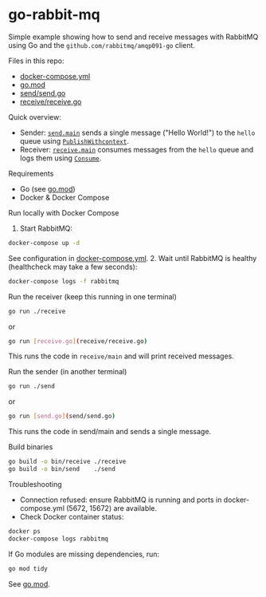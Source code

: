 # go-rabbit-mq

Simple example showing how to send and receive messages with RabbitMQ using Go and the `github.com/rabbitmq/amqp091-go` client.

Files in this repo:
- [docker-compose.yml](docker-compose.yml)
- [go.mod](go.mod)
- [send/send.go](send/send.go)
- [receive/receive.go](receive/receive.go)

Quick overview:
- Sender: [`send.main`](send/send.go) sends a single message ("Hello World!") to the `hello` queue using [`PublishWithcontext`](send/send.go).
- Receiver: [`receive.main`](receive/receive.go) consumes messages from the `hello` queue and logs them using [`Consume`](receive/receive.go).

Requirements
- Go (see [go.mod](go.mod))
- Docker & Docker Compose

Run locally with Docker Compose
1. Start RabbitMQ:
```sh
docker-compose up -d
```
See configuration in [docker-compose.yml](docker-compose.yml).
2. Wait until RabbitMQ is healthy (healthcheck may take a few seconds):
```sh
docker-compose logs -f rabbitmq
```
Run the receiver (keep this running in one terminal)
```sh
go run ./receive
```
or
```sh
go run [receive.go](receive/receive.go)
```
This runs the code in `receive/main` and will print received messages.

Run the sender (in another terminal)
```sh
go run ./send
```
or
```sh
go run [send.go](send/send.go)
```
This runs the code in send/main and sends a single message.

Build binaries
```sh
go build -o bin/receive ./receive
go build -o bin/send    ./send
```
Troubleshooting

- Connection refused: ensure RabbitMQ is running and ports in docker-compose.yml (5672, 15672) are available.
- Check Docker container status:
```sh
docker ps
docker-compose logs rabbitmq
```
If Go modules are missing dependencies, run:
```sh
go mod tidy
```
See [go.mod](go.mod).
